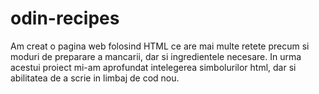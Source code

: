 # odin-recipes
Am creat o pagina web folosind HTML ce are mai multe retete precum si moduri de preparare a mancarii, dar si ingredientele necesare. In urma acestui proiect mi-am aprofundat intelegerea simbolurilor html, dar si abilitatea de a scrie in limbaj de cod nou.